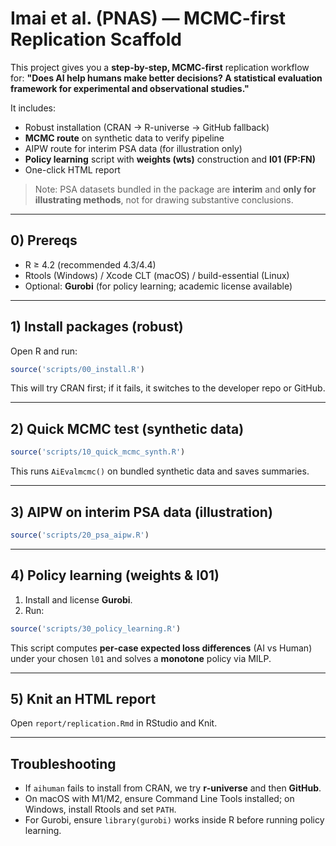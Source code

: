 # Imai et al. (PNAS) — MCMC-first Replication Scaffold

This project gives you a **step-by-step, MCMC-first** replication workflow for:
**"Does AI help humans make better decisions? A statistical evaluation framework for experimental and observational studies."**

It includes:
- Robust installation (CRAN → R-universe → GitHub fallback)
- **MCMC route** on synthetic data to verify pipeline
- AIPW route for interim PSA data (for illustration only)
- **Policy learning** script with **weights (wts)** construction and **l01 (FP:FN)**
- One-click HTML report

> Note: PSA datasets bundled in the package are **interim** and **only for illustrating methods**, not for drawing substantive conclusions.

---

## 0) Prereqs
- R ≥ 4.2 (recommended 4.3/4.4)
- Rtools (Windows) / Xcode CLT (macOS) / build-essential (Linux)
- Optional: **Gurobi** (for policy learning; academic license available)

---

## 1) Install packages (robust)
Open R and run:

```r
source('scripts/00_install.R')
```

This will try CRAN first; if it fails, it switches to the developer repo or GitHub.

---

## 2) Quick MCMC test (synthetic data)
```r
source('scripts/10_quick_mcmc_synth.R')
```
This runs `AiEvalmcmc()` on bundled synthetic data and saves summaries.

---

## 3) AIPW on interim PSA data (illustration)
```r
source('scripts/20_psa_aipw.R')
```

---

## 4) Policy learning (weights & l01)
1. Install and license **Gurobi**.
2. Run:
```r
source('scripts/30_policy_learning.R')
```
This script computes **per‑case expected loss differences** (AI vs Human) under your chosen `l01` and solves a **monotone** policy via MILP.

---

## 5) Knit an HTML report
Open `report/replication.Rmd` in RStudio and Knit.

---

## Troubleshooting
- If `aihuman` fails to install from CRAN, we try **r‑universe** and then **GitHub**.
- On macOS with M1/M2, ensure Command Line Tools installed; on Windows, install Rtools and set `PATH`.
- For Gurobi, ensure `library(gurobi)` works inside R before running policy learning.


